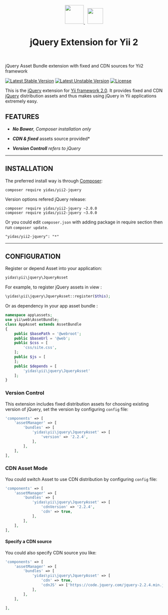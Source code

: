<p align="center">
    <a href="https://github.com/yiisoft" target="_blank">
        <img src="https://avatars0.githubusercontent.com/u/993323" height="60px">
    </a> &nbsp; 
    <a href="https://jquery.com" target="_blank">
        <img src="https://upload.wikimedia.org/wikipedia/en/thumb/9/9e/JQuery_logo.svg/220px-JQuery_logo.svg.png" height="50px">
    </a>
    <!--
    <a href="https://github.com/yiisoft" target="_blank">
        <img src="https://avatars0.githubusercontent.com/u/993323" height="100px">
    </a> 
    -->
    <h1 align="center">jQuery Extension for Yii 2 </h1>
    <br>
</p>

jQuery Asset Bundle extension with fixed and CDN sources for Yii2 framework

[![Latest Stable Version](https://poser.pugx.org/yidas/yii2-jquery/v/stable?format=flat-square)](https://packagist.org/packages/yidas/yii2-jquery)
[![Latest Unstable Version](https://poser.pugx.org/yidas/yii2-jquery/v/unstable?format=flat-square)](https://packagist.org/packages/yidas/yii2-jquery)
[![License](https://poser.pugx.org/yidas/yii2-jquery/license?format=flat-square)](https://packagist.org/packages/yidas/yii2-jquery)

This is the [jQuery](https://jquery.com/) extension for [Yii framework 2.0](http://www.yiiframework.com/). It provides fixed and CDN [jQuery](https://github.com/jquery/jquery) distribution assets and thus makes using jQuery in Yii applications extremely easy.


FEATURES
--------

- ***No Bower**, Composer installation only*

- ***CDN & fixed*** assets source provided*

- ***Version Controll** refers to jQuery*


---


INSTALLATION
------------

The preferred install way is through [Composer](http://getcomposer.org/download/):

```
composer require yidas/yii2-jquery
```

Version options refered jQuery release:

```
composer require yidas/yii2-jquery ~2.0.0
composer require yidas/yii2-jquery ~3.0.0
```

Or you could edit `composer.json` with adding package in require section then run `composer update`.

```
"yidas/yii2-jquery": "*"
```

---

CONFIGURATION
-------------

Register or depend Asset into your application:

```php
yidas\yii\jquery\JqueryAsset
```
    
For example, to register jQuery assets in view :

```php
\yidas\yii\jquery\JqueryAsset::register($this);
```
    
Or as dependency in your app asset bundle :    

```php
namespace app\assets;
use yii\web\AssetBundle;
class AppAsset extends AssetBundle
{
    public $basePath = '@webroot';
    public $baseUrl = '@web';
    public $css = [
        'css/site.css',
    ];
    public $js = [
    ];
    public $depends = [
        'yidas\yii\jquery\JqueryAsset'
    ];
}
```

### Version Control

This extension includes fixed distribution assets for choosing existing version of jQuery, set the version by configuring `config` file:

```php
'components' => [
    'assetManager' => [
        'bundles' => [
            'yidas\yii\jquery\JqueryAsset' => [
                'version' => '2.2.4',
            ],
        ],
    ],
],
```


### CDN Asset Mode

You could switch Asset to use CDN distribution by configuring `config` file:

```php
'components' => [
    'assetManager' => [
        'bundles' => [
            'yidas\yii\jquery\JqueryAsset' => [
                'cdnVersion' => '2.2.4',
                'cdn' => true,
            ],
        ],
    ],
],
```

#### Specify a CDN source

You could also specify CDN source you like:

```php
'components' => [
    'assetManager' => [
        'bundles' => [
            'yidas\yii\jquery\JqueryAsset' => [
                'cdn' => true,
                'cdnJS' => ['https://code.jquery.com/jquery-2.2.4.min.js'],
            ],
        ],
    ],

],
```
    
    
    
